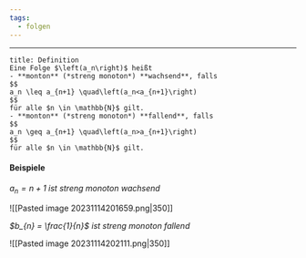 ```yaml
---
tags:
  - folgen
---
```

***

```ad-important
title: Definition
Eine Folge $\left(a_n\right)$ heißt
- **monton** (*streng monoton*) **wachsend**, falls
$$
a_n \leq a_{n+1} \quad\left(a_n<a_{n+1}\right)
$$
für alle $n \in \mathbb{N}$ gilt.
- **monton** (*streng monoton*) **fallend**, falls
$$
a_n \geq a_{n+1} \quad\left(a_n>a_{n+1}\right)
$$
für alle $n \in \mathbb{N}$ gilt.
```

#### Beispiele

*$a_{n} = n + 1$ ist streng monoton wachsend*

![[Pasted image 20231114201659.png|350]]

*$b_{n} = \frac{1}{n}$ ist streng monoton fallend*

![[Pasted image 20231114202111.png|350]]

